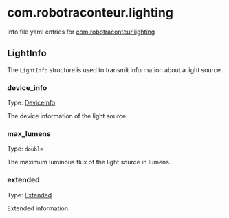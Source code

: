 # com.robotraconteur.lighting

Info file yaml entries for [com.robotraconteur.lighting](../group1/com.robotraconteur.lighting.md)

## LightInfo

The `LightInfo` structure is used to transmit information about a light source.

### device_info

Type: [DeviceInfo](device.md#deviceinfo)

The device information of the light source.

### max_lumens

Type: `double`

The maximum luminous flux of the light source in lumens.

### extended

Type: [Extended](extended.md)

Extended information.
